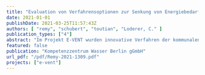 ```yaml
---
title: "Evaluation von Verfahrensoptionen zur Senkung von Energiebedarf und Treibhausgasemissionen der Berliner Kläranlagen – Abschlussbericht zum Projekt E-VENT (BENE#1158-B5-O)"
date: 2021-01-01
publishDate: 2021-03-25T11:57:43Z
authors: [ "remy", "schubert", "toutian", "Loderer, C." ]
publication_types: ["4"]
abstract: "Im Projekt E-VENT wurden innovative Verfahren der kommunalen Abwasserreinigung und Klärschlammbehandlung untersucht, um damit den Energieverbrauch von Klärwerken und die damit verbundenen Emissionen von Treibhausgasen (THG) zu senken. Nach einem Screening verschiedener Technologien wurden dazu Labor- und Pilotversuche zur thermischen Hydrolyse von Klärschlamm und zur Abwasserbehandlung mit granuliertem Belebtschlamm im Nereda®Verfahren durchgeführt. Aufbauend auf den Versuchsergebnissen wurden für ein Berliner Klärwerk verschiedene Varianten für einen zukünftigen Neubau modelliert und bewertet, um das Potential der innovativen Verfahren zur Senkung von THG-Emissionen unter den spezifischen Randbedingungen in Berlin abzuschätzen. Abschließend wurden auch die Investitions- und Betriebskosten der neuen Verfahren mit einer konventionellen Referenzvariante verglichen. Die Versuche zur thermischen Hydrolyse zeigen, dass der Faulgasertrag aus dem Klärschlamm damit deutlich erhöht werden kann (bis zu +26%). Gleichzeitig erhöht sich aber auch die Rückbelastung des Faulschlammzentrats mit Phosphor, Stickstoff und refraktären organischen Stoffen. Neben dem erhöhten Aufwand zur Behandlung des Zentrats kann vor allem der refraktäre organische Anteil die Ablaufqualität der Klärwerke deutlich verschlechtern, besonders bei Thermo-Druck-Hydrolyse. Bei thermo-alkalischer Hydrolyse konnte im Pilotversuch ein Mehrgasertrag von +19% im Jahresmittel sowie eine moderate Belastung des entstehenden Zentrats gezeigt werden, das die Ablaufwerte des Klärwerks nicht signifikant verschlechtert. Im Pilotversuch zum Nereda®-Verfahren wurde ein stabiler Betrieb mit granuliertem Belebtschlamm erreicht, der eine gute biologische Reinigungsleistung für Phosphor und Stickstoff zeigte. Die hohen Anforderungen an die Ablaufwerte konnten jedoch nicht zuverlässig erreicht werden. Wie auch im konventionellen Belebtschlammverfahren ist dabei die Verfügbarkeit von Kohlenstoff (CSB/N-Verhältnis) ein möglicher limitierender Faktor für die biologischen Prozesse und die erreichbare Ablaufqualität. Darüber hinaus wurde ein erhöhter Anteil von Feststoffen im Ablauf des Nereda®-Verfahrens festgestellt, der zur Erreichung der vorgegebenen Zielwerte eine Nachreinigung über Filtration erforderlich macht. Vor einer großtechnischen Umsetzung sind daher weitere Untersuchungen in größerem Maßstab notwendig, um die zuverlässige Einhaltung der geforderten Überwachungswerte zu prüfen. Die Messung von Lachgas ergab relativ hohe Emissionsfaktoren dieses starken THG für die Nereda®-Pilotanlage. Die Bewertung der Verfahren für einen zukünftigen Neubau des Klärwerks Stahnsdorf zeigen, dass die innovativen Verfahren die Energiebilanz gegenüber einer konventionellen Referenz weiter verbessern können. Dabei werden die möglichen Vorteile einer thermo-alkalischen Hydrolyse im Faulgasertrag durch den Mehraufwand auf dem Klärwerk und auch durch geringere Energierückgewinnung in der Klärschlammentsorgung im Modell ausgeglichen. Beim Nereda®Verfahren sinkt der Verbrauch an Strom und Fällmitteln und verbessert so die Energiebilanz und senkt die damit verbundenen Emission von Treibhausgasen. Dabei ist zu beachten, dass wichtige Eingangsdaten weiter validiert werden sollten, um zu einer abschließenden Bewertung dieser Verfahren zu kommen. Die Schätzung der Investitions- und Betriebskosten ergab, dass die innovativen Verfahren Kostenvorteile bieten können. Insgesamt zeigte das Projekt, dass die hier untersuchten innovativen Verfahren ein Potential zur Senkung der THG-Emissionen der Abwasserreinigung bieten. Für den betrachteten Neubau des Klärwerk Stahnsdorf konnten dieser THG-Fußabdruck um bis zu 72% gesenkt werden, was einer Einsparung von 3700 Tonnen CO2Äquivalenten entspricht. Bei einer zukünftigen Einführung solcher innovativen Verfahren ist jedoch immer die zuverlässige Einhaltung der vorgegebenen Ablaufwerte als Primärziel der Abwasserreinigung zu garantieren und dafür in großtechnischem Maßstab zu überprüfen."
featured: false
publication: "Kompetenzzentrum Wasser Berlin gGmbH"
url_pdf: "/pdf/Remy-2021-1309.pdf"
projects: ["e-vent"]
---
```


